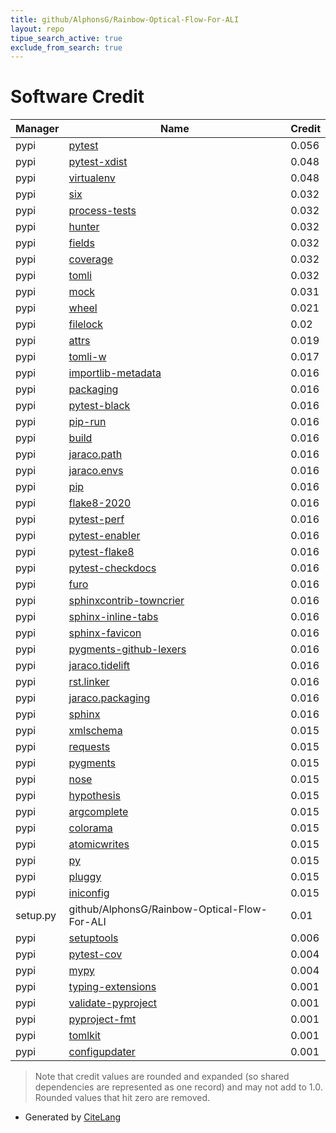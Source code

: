 ```yaml
---
title: github/AlphonsG/Rainbow-Optical-Flow-For-ALI
layout: repo
tipue_search_active: true
exclude_from_search: true
---
```

# Software Credit

|Manager|Name|Credit|
|-------|----|------|
|pypi|[pytest](https://docs.pytest.org/en/latest/)|0.056|
|pypi|[pytest-xdist](https://pypi.org/project/pytest-xdist)|0.048|
|pypi|[virtualenv](https://pypi.org/project/virtualenv)|0.048|
|pypi|[six](https://pypi.org/project/six)|0.032|
|pypi|[process-tests](https://pypi.org/project/process-tests)|0.032|
|pypi|[hunter](https://pypi.org/project/hunter)|0.032|
|pypi|[fields](https://pypi.org/project/fields)|0.032|
|pypi|[coverage](https://pypi.org/project/coverage)|0.032|
|pypi|[tomli](https://pypi.org/project/tomli)|0.032|
|pypi|[mock](https://pypi.org/project/mock)|0.031|
|pypi|[wheel](https://github.com/pypa/wheel)|0.021|
|pypi|[filelock](https://pypi.org/project/filelock)|0.02|
|pypi|[attrs](https://pypi.org/project/attrs)|0.019|
|pypi|[tomli-w](https://pypi.org/project/tomli-w)|0.017|
|pypi|[importlib-metadata](https://pypi.org/project/importlib-metadata)|0.016|
|pypi|[packaging](https://pypi.org/project/packaging)|0.016|
|pypi|[pytest-black](https://github.com/shopkeep/pytest-black)|0.016|
|pypi|[pip-run](https://github.com/jaraco/pip-run)|0.016|
|pypi|[build](https://pypi.org/project/build)|0.016|
|pypi|[jaraco.path](https://pypi.org/project/jaraco.path)|0.016|
|pypi|[jaraco.envs](https://pypi.org/project/jaraco.envs)|0.016|
|pypi|[pip](https://pypi.org/project/pip)|0.016|
|pypi|[flake8-2020](https://pypi.org/project/flake8-2020)|0.016|
|pypi|[pytest-perf](https://pypi.org/project/pytest-perf)|0.016|
|pypi|[pytest-enabler](https://pypi.org/project/pytest-enabler)|0.016|
|pypi|[pytest-flake8](https://pypi.org/project/pytest-flake8)|0.016|
|pypi|[pytest-checkdocs](https://pypi.org/project/pytest-checkdocs)|0.016|
|pypi|[furo](https://pypi.org/project/furo)|0.016|
|pypi|[sphinxcontrib-towncrier](https://pypi.org/project/sphinxcontrib-towncrier)|0.016|
|pypi|[sphinx-inline-tabs](https://pypi.org/project/sphinx-inline-tabs)|0.016|
|pypi|[sphinx-favicon](https://pypi.org/project/sphinx-favicon)|0.016|
|pypi|[pygments-github-lexers](https://pypi.org/project/pygments-github-lexers)|0.016|
|pypi|[jaraco.tidelift](https://pypi.org/project/jaraco.tidelift)|0.016|
|pypi|[rst.linker](https://pypi.org/project/rst.linker)|0.016|
|pypi|[jaraco.packaging](https://pypi.org/project/jaraco.packaging)|0.016|
|pypi|[sphinx](https://pypi.org/project/sphinx)|0.016|
|pypi|[xmlschema](https://pypi.org/project/xmlschema)|0.015|
|pypi|[requests](https://pypi.org/project/requests)|0.015|
|pypi|[pygments](https://pypi.org/project/pygments)|0.015|
|pypi|[nose](https://pypi.org/project/nose)|0.015|
|pypi|[hypothesis](https://pypi.org/project/hypothesis)|0.015|
|pypi|[argcomplete](https://pypi.org/project/argcomplete)|0.015|
|pypi|[colorama](https://pypi.org/project/colorama)|0.015|
|pypi|[atomicwrites](https://pypi.org/project/atomicwrites)|0.015|
|pypi|[py](https://pypi.org/project/py)|0.015|
|pypi|[pluggy](https://pypi.org/project/pluggy)|0.015|
|pypi|[iniconfig](https://pypi.org/project/iniconfig)|0.015|
|setup.py|github/AlphonsG/Rainbow-Optical-Flow-For-ALI|0.01|
|pypi|[setuptools](https://github.com/pypa/setuptools)|0.006|
|pypi|[pytest-cov](https://github.com/pytest-dev/pytest-cov)|0.004|
|pypi|[mypy](https://pypi.org/project/mypy)|0.004|
|pypi|[typing-extensions](https://pypi.org/project/typing-extensions)|0.001|
|pypi|[validate-pyproject](https://pypi.org/project/validate-pyproject)|0.001|
|pypi|[pyproject-fmt](https://pypi.org/project/pyproject-fmt)|0.001|
|pypi|[tomlkit](https://pypi.org/project/tomlkit)|0.001|
|pypi|[configupdater](https://pypi.org/project/configupdater)|0.001|


> Note that credit values are rounded and expanded (so shared dependencies are represented as one record) and may not add to 1.0. Rounded values that hit zero are removed.


- Generated by [CiteLang](https://github.com/vsoch/citelang)
